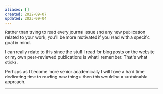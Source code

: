 ```yaml
---
aliases: []
created: 2022-09-07
updated: 2023-09-04
---
```

Rather than trying to read every journal issue and any new publication related to your work, you'll be more motivated if you read with a specific goal in mind.

I can really relate to this since the stuff I read for blog posts on the website or my own peer-reviewed publications is what I remember. That's what sticks.

Perhaps as I become more senior academically I will have a hard time dedicating time to reading new things, then this would be a sustainable approach.

---
